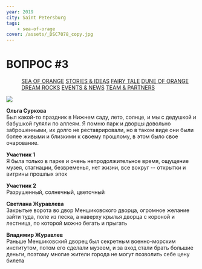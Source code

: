 ```yaml
---
year: 2019
city: Saint Petersburg
tags:
    - sea-of-orage
cover: /assets/_DSC7078_copy.jpg
---
```


# ВОПРОС #3

<Menu>
<a href="/sea-of-orange">SEA OF ORANGE</a>
<a href="/sea-of-orange/stories-and-ideas">STORIES & IDEAS</a>
<a href="/sea-of-orange/fairytale">FAIRY TALE</a>
<a href="/sea-of-orange/dune-of-orange">DUNE OF ORANGE</a>
<a href="/sea-of-orange/dreamrocks">DREAM ROCKS</a>
<a href="/sea-of-orange/events-and-news">EVENTS & NEWS</a>
<a href="/sea-of-orange/team-and-partners">TEAM & PARTNERS</a>
</Menu>

![](/assets/sea-of-orange/questions_6.jpg)

**Ольга Суркова**<br/>
Был какой-то праздник в Нижнем саду, лето, солнце, и мы с дедушкой и бабушкой гуляли по аллеям. Я помню парк и дворцы довольно заброшенными, их долго не реставрировали, но в таком виде они были более живыми и близкими к своему прошлому, в этом было свое очарование.

**Участник 1**<br/>
Я была только в парке и очень непродолжительное время, ощущение музея, стагнации, безвременья, нет жизни, все вокруг -- открытки и витрины прошлых эпох

**Участник 2**<br/>
Разрушенный, солнечный, цветочный

**Светлана Журавлева**<br/>
Закрытые ворота во двор Меншиковского дворца, огромное желание зайти туда, поле из песка, а наверху крылья дворца с короной и лестница, по которой можно бегать и прыгать

**Владимир Журавлев**<br/>
Раньше Меншиковский дворец был секретным военно-морским институтом, потом его сделали музеем, и за вход стали брать большие деньги, поэтому многие жители города не могут позволить себе цену билета
